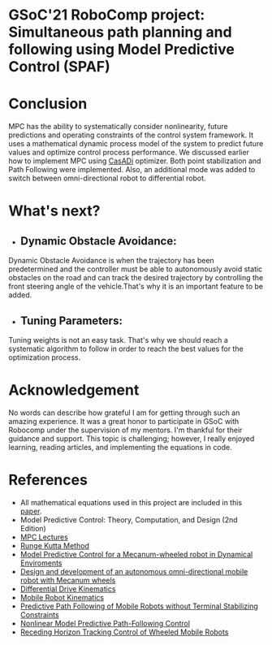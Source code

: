 # GSoC'21 RoboComp project: Simultaneous path planning and following using Model Predictive Control (SPAF)


# Conclusion
MPC has the ability to systematically consider nonlinearity, future predictions and operating constraints of the control system framework. It uses a mathematical dynamic process model of the system to predict future values and optimize control process performance. 
We discussed earlier how to implement MPC using [CasADi](https://web.casadi.org/) optimizer. Both point stabilization and Path Following were implemented. Also, an additional mode was added to switch between omni-directional robot to differential robot. 

# What's next?
- ## Dynamic Obstacle Avoidance:
Dynamic Obstacle Avoidance is when the trajectory has been predetermined and the controller must be able to autonomously
avoid static obstacles on the road and can track the desired trajectory by controlling the front steering angle of the vehicle.That's why it is an important feature to be added.  

- ## Tuning Parameters:
Tuning weights is not an easy task. That's why we should reach a systematic algorithm to follow in order to reach the best values for the optimization process.


# Acknowledgement
No words can describe how grateful I am for getting through such an amazing experience. It was a great honor to participate in GSoC with Robocomp under the supervision of my mentors. I'm thankful for their guidance and support.  This topic is challenging; however, I really enjoyed learning, reading articles, and implementing the equations in code. 

# References
- All mathematical equations used in this project are included in this [paper](https://www.overleaf.com/project/60d59adc32dbeb61c43a3775).
- Model Predictive Control: Theory, Computation, and Design (2nd Edition)
- [MPC Lectures](https://www.youtube.com/watch?v=RrnkPrcpyEA&list=PLK8squHT_Uzej3UCUHjtOtm5X7pMFSgAL)
- [Runge Kutta Method](https://www.sciencedirect.com/topics/mathematics/runge-kutta-method)
- [Model Predictive Control for a Mecanum-wheeled robot in Dynamical Enviroments](https://www.researchgate.net/publication/334319114_Model_Predictive_Control_for_a_Mecanum-wheeled_robot_in_Dynamical_Environments)
- [Design and development of an autonomous omni-directional mobile robot with Mecanum wheels](https://www.researchgate.net/publication/269294739_Design_and_development_of_an_autonomous_omni-directional_mobile_robot_with_Mecanum_wheels)
- [Differential Drive Kinematics](http://www.cs.columbia.edu/~allen/F17/NOTES/icckinematics.pdf)
- [Mobile Robot Kinematics](https://www.usna.edu/Users/cs/crabbe/SI475/current/mob-kin/mobkin.pdf)
- [Predictive Path Following of Mobile Robots without Terminal Stabilizing Constraints](https://www.researchgate.net/publication/315678321_Predictive_Path_Following_of_Mobile_Robots_without_Terminal_Stabilizing_Constraints)
- [Nonlinear Model Predictive Path-Following Control](https://www.researchgate.net/profile/Timm-Faulwasser/publication/227334005_Nonlinear_Model_Predictive_Path-Following_Control/links/0046352d563915a246000000/Nonlinear-Model-Predictive-Path-Following-Control.pdf)
- [Receding Horizon Tracking Control of Wheeled Mobile Robots](https://citeseerx.ist.psu.edu/viewdoc/download?doi=10.1.1.65.5622&rep=rep1&type=pdf)